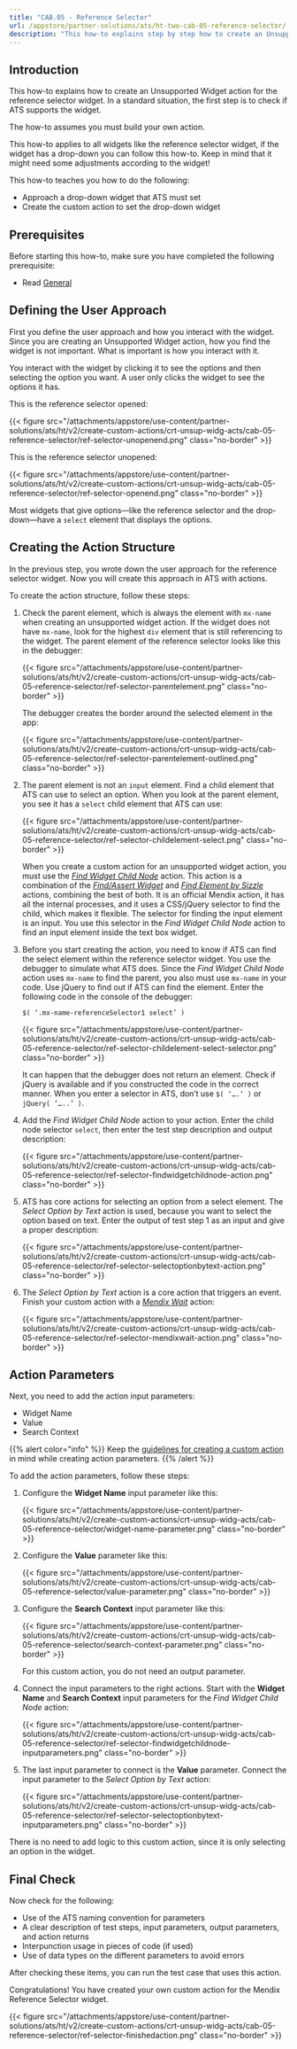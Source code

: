 ```yaml
---
title: "CAB.05 - Reference Selector"
url: /appstore/partner-solutions/ats/ht-two-cab-05-reference-selector/
description: "This how-to explains step by step how to create an Unsupported Widget action for the Mendix Reference Selector widget."
---
```


## Introduction

This how-to explains how to create an Unsupported Widget action for the reference selector widget. In a standard situation, the first step is to check if ATS supports the widget. 

The how-to assumes you must build your own action.

This how-to applies to all widgets like the reference selector widget, if the widget has a drop-down you can follow this how-to. Keep in mind that it might need some adjustments according to the widget!

This how-to teaches you how to do the following:

* Approach a drop-down widget that ATS must set
* Create the custom action to set the drop-down widget

## Prerequisites

Before starting this how-to, make sure you have completed the following prerequisite:
 
* Read [General](/appstore/partner-solutions/ats/ht-two-custom-action-general/)

## Defining the User Approach

First you define the user approach and how you interact with the widget. Since you are creating an Unsupported Widget action, how you find the widget is not important. What is important is how you interact with it.

You interact with the widget by clicking it to see the options and then selecting the option you want. A user only clicks the widget to see the options it has.

This is the reference selector opened:

{{< figure src="/attachments/appstore/use-content/partner-solutions/ats/ht/v2/create-custom-actions/crt-unsup-widg-acts/cab-05-reference-selector/ref-selector-unopenend.png" class="no-border" >}}

This is the reference selector unopened:

{{< figure src="/attachments/appstore/use-content/partner-solutions/ats/ht/v2/create-custom-actions/crt-unsup-widg-acts/cab-05-reference-selector/ref-selector-openend.png" class="no-border" >}}

Most widgets that give options—like the reference selector and the drop-down—have a `select` element that displays the options.

## Creating the Action Structure

In the previous step, you wrote down the user approach for the reference selector widget. Now you will create this approach in ATS with actions.

To create the action structure, follow these steps:

1. Check the parent element, which is always the element with `mx-name` when creating an unsupported widget action. If the widget does not have `mx-name`, look for the highest `div` element that is still referencing to the widget. The parent element of the reference selector looks like this in the debugger:

    {{< figure src="/attachments/appstore/use-content/partner-solutions/ats/ht/v2/create-custom-actions/crt-unsup-widg-acts/cab-05-reference-selector/ref-selector-parentelement.png" class="no-border" >}}

    The debugger creates the border around the selected element in the app:

    {{< figure src="/attachments/appstore/use-content/partner-solutions/ats/ht/v2/create-custom-actions/crt-unsup-widg-acts/cab-05-reference-selector/ref-selector-parentelement-outlined.png" class="no-border" >}}

2. The parent element is not an `input` element. Find a child element that ATS can use to select an option. When you look at the parent element, you see it has a `select` child element that ATS can use:

    {{< figure src="/attachments/appstore/use-content/partner-solutions/ats/ht/v2/create-custom-actions/crt-unsup-widg-acts/cab-05-reference-selector/ref-selector-childelement-select.png" class="no-border" >}}

    When you create a custom action for an unsupported widget action, you must use the [*Find Widget Child Node*](/appstore/partner-solutions/ats/rg-one-find-widget-child-node/) action. This action is a combination of the [*Find/Assert Widget*](/appstore/partner-solutions/ats/rg-one-findassert-widget/) and [*Find Element by Sizzle*](/appstore/partner-solutions/ats/rg-one-find-element-by-sizzle/) actions, combining the best of both. It is an official Mendix action, it has all the internal processes, and it uses a CSS/jQuery selector to find the child, which makes it flexible. The selector for finding the input element is an input. You use this selector in the *Find Widget Child Node* action to find an input element inside the text box widget.

3. Before you start creating the action, you need to know if ATS can find the select element within the reference selector widget. You use the debugger to simulate what ATS does. Since the *Find Widget Child Node* action uses `mx-name` to find the parent, you also must use `mx-name` in your code. Use jQuery to find out if ATS can find the element. Enter the following code in the console of the debugger: 

    `$( ‘.mx-name-referenceSelector1 select’ )`

    {{< figure src="/attachments/appstore/use-content/partner-solutions/ats/ht/v2/create-custom-actions/crt-unsup-widg-acts/cab-05-reference-selector/ref-selector-childelement-select-selector.png" class="no-border" >}}

    It can happen that the debugger does not return an element. Check if jQuery is available and if you constructed the code in the correct manner. When you enter a selector in ATS, don’t use `$( ‘….’ )` or `jQuery( ‘…..’ )`.

4. Add the *Find Widget Child Node* action to your action. Enter the child node selector `select`, then enter the test step description and output description:

    {{< figure src="/attachments/appstore/use-content/partner-solutions/ats/ht/v2/create-custom-actions/crt-unsup-widg-acts/cab-05-reference-selector/ref-selector-findwidgetchildnode-action.png" class="no-border" >}}

5. ATS has core actions for selecting an option from a select element. The *Select Option by Text* action is used, because you want to select the option based on text. Enter the output of test step 1 as an input and give a proper description:

    {{< figure src="/attachments/appstore/use-content/partner-solutions/ats/ht/v2/create-custom-actions/crt-unsup-widg-acts/cab-05-reference-selector/ref-selector-selectoptionbytext-action.png" class="no-border" >}}

6. The *Select Option by Text* action is a core action that triggers an event. Finish your custom action with a [*Mendix Wait*](/appstore/partner-solutions/ats/rg-one-mendix-wait/) action:

    {{< figure src="/attachments/appstore/use-content/partner-solutions/ats/ht/v2/create-custom-actions/crt-unsup-widg-acts/cab-05-reference-selector/ref-selector-mendixwait-action.png" class="no-border" >}}

## Action Parameters

Next, you need to add the action input parameters:

* Widget Name
* Value
* Search Context

{{% alert color="info" %}}
Keep the [guidelines for creating a custom action](/appstore/partner-solutions/ats/ht-two-guidelines-custom-action/) in mind while creating action parameters.
{{% /alert %}}

To add the action parameters, follow these steps:

1. Configure the **Widget Name** input parameter like this:

    {{< figure src="/attachments/appstore/use-content/partner-solutions/ats/ht/v2/create-custom-actions/crt-unsup-widg-acts/cab-05-reference-selector/widget-name-parameter.png" class="no-border" >}}

2. Configure the **Value** parameter like this:

    {{< figure src="/attachments/appstore/use-content/partner-solutions/ats/ht/v2/create-custom-actions/crt-unsup-widg-acts/cab-05-reference-selector/value-parameter.png" class="no-border" >}}

3. Configure the **Search Context** input parameter like this:

    {{< figure src="/attachments/appstore/use-content/partner-solutions/ats/ht/v2/create-custom-actions/crt-unsup-widg-acts/cab-05-reference-selector/search-context-parameter.png" class="no-border" >}}

    For this custom action, you do not need an output parameter.

4. Connect the input parameters to the right actions. Start with the **Widget Name** and **Search Context** input parameters for the *Find Widget Child Node* action:

    {{< figure src="/attachments/appstore/use-content/partner-solutions/ats/ht/v2/create-custom-actions/crt-unsup-widg-acts/cab-05-reference-selector/ref-selector-findwidgetchildnode-inputparameters.png" class="no-border" >}}

5. The last input parameter to connect is the **Value** parameter. Connect the input parameter to the *Select Option by Text* action:

    {{< figure src="/attachments/appstore/use-content/partner-solutions/ats/ht/v2/create-custom-actions/crt-unsup-widg-acts/cab-05-reference-selector/ref-selector-selectoptionbytext-inputparameters.png" class="no-border" >}}

There is no need to add logic to this custom action, since it is only selecting an option in the widget.

## Final Check

Now check for the following:

* Use of the ATS naming convention for parameters
* A clear description of test steps, input parameters, output parameters, and action returns
* Interpunction usage in pieces of code (if used)
* Use of data types on the different parameters to avoid errors

After checking these items, you can run the test case that uses this action.

Congratulations! You have created your own custom action for the Mendix Reference Selector widget.

{{< figure src="/attachments/appstore/use-content/partner-solutions/ats/ht/v2/create-custom-actions/crt-unsup-widg-acts/cab-05-reference-selector/ref-selector-finishedaction.png" class="no-border" >}}

